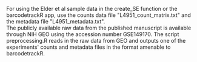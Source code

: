 For using the Elder et al sample data in the create_SE function or the barcodetrackR app, use the counts data file "L4951_count_matrix.txt" and the metadata file "L4951_metadata.txt". <br /> The publicly available raw data from the published manuscript is available through NIH GEO using the accession number GSE149170. The script preprocessing.R reads in the raw data from GEO and outputs one of the experiments' counts and metadata files in the format amenable to barcodetrackR.
